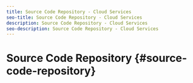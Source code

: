 ```yaml
---
title: Source Code Repository - Cloud Services
seo-title: Source Code Repository - Cloud Services
description: Source Code Repository - Cloud Services
seo-description: Source Code Repository - Cloud Services 
---
```


# Source Code Repository {#source-code-repository} 